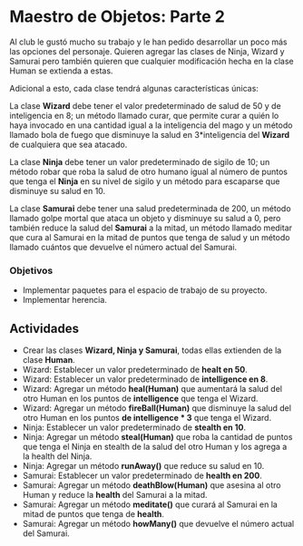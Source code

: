 # Maestro de Objetos: Parte 2

Al club le gustó mucho su trabajo y le han pedido desarrollar un poco más las opciones del personaje. Quieren agregar las clases de Ninja, Wizard y Samurai pero también quieren que cualquier modificación hecha en la clase Human se extienda a estas.

Adicional a esto, cada clase tendrá algunas características únicas:

La clase **Wizard** debe tener el valor predeterminado de salud de 50 y de inteligencia en 8; un método llamado curar, que permite curar a quién lo haya invocado en una cantidad igual a la inteligencia del mago y un método llamado bola de fuego que disminuye la salud en 3\*inteligencia del **Wizard** de cualquiera que sea atacado.

La clase **Ninja** debe tener un valor predeterminado de sigilo de 10; un método robar que roba la salud de otro humano igual al número de puntos que tenga el **Ninja** en su nivel de sigilo y un método para escaparse que disminuye su salud en 10.

La clase **Samurai** debe tener una salud predeterminada de 200, un método llamado golpe mortal que ataca un objeto y disminuye su salud a 0, pero también reduce la salud del **Samurai** a la mitad, un método llamado meditar que cura al Samurai en la mitad de puntos que tenga de salud y un método llamado cuántos que devuelve el número actual del Samurai.

### Objetivos

- Implementar paquetes para el espacio de trabajo de su proyecto.
- Implementar herencia.

## Actividades

- Crear las clases **Wizard, Ninja y Samurai**, todas ellas extienden de la clase **Human**.
- Wizard: Establecer un valor predeterminado de **healt en 50**.
- Wizard: Establecer un valor predeterminado de **intelligence en 8**.
- Wizard: Agregar un método **heal(Human)** que aumentará la salud del otro Human en los puntos de **intelligence** que tenga el Wizard.
- Wizard: Agregar un método **fireBall(Human)** que disminuye la salud del otro Human en los puntos **de intelligence \* 3** que tenga el Wizard.
- Ninja: Establecer un valor predeterminado de **stealth en 10**.
- Ninja: Agregar un método **steal(Human)** que roba la cantidad de puntos que tenga el Ninja en stealth de la salud del otro Human y los agrega a la health del Ninja.
- Ninja: Agregar un método **runAway()** que reduce su salud en 10.
- Samurai: Establecer un valor predeterminado de **health en 200**.
- Samurai: Agregar un método **deathBlow(Human)** que asesina al otro Human y reduce la **health** del Samurai a la mitad.
- Samurai: Agregar un método **meditate()** que curará al Samurai en la mitad de puntos que tenga de **health**.
- Samurai: Agregar un método **howMany()** que devuelve el número actual del Samurai.

